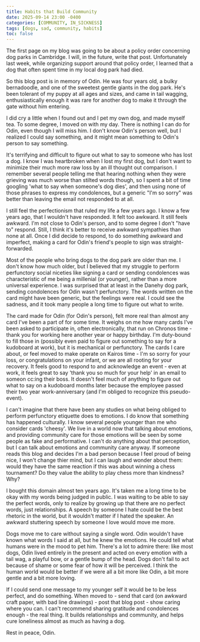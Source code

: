 ```yaml
---
title: Habits that Build Community
date: 2025-09-14 23:00 -0400
categories: [COMMUNITY, IN_SICKNESS]
tags: [dogs, sad, community, habits]
toc: false
---
```


The first page on my blog was going to be about a policy order
concerning dog parks in Cambridge.  I will, in the future, write that
post.  Unfortunately last week, while organizing support around that
policy order, I learned that a dog that often spent time in my local
dog park had died.

So this blog post is in memory of Odin.  He was four years old, a
bulky bernadoodle, and one of the sweetest gentle giants in the dog
park.  He's been tolerant of my puppy at all ages and sizes, and came
in tail wagging, enthusiastically enough it was rare for another dog
to make it through the gate without him entering.

I did cry a little when I found out and I pet my own dog, and made
myself tea.  To some degree, I moved on with my day.  There is nothing
I can do for Odin, even though I will miss him.  I don't know Odin's
person well, but I realized I could say something, and it might mean
something to Odin's person to say something.

It's terrifying and difficult to figure out what to say to someone who
has lost a dog.  I know I was heartbroken when I lost my first dog,
but I don't want to minimize their much more raw loss by an ill
thought out comparison.  I remember several people telling me that
hearing nothing when they were grieving was much worse than stilted
words though, so I spent a bit of time googling 'what to say when
someone's dog dies', and then using none of those phrases to express
my condolences, but a generic "I'm so sorry" was better than leaving
the email not responded to at all.

I still feel the perfectionism that ruled my life a few years ago.  I
know a few years ago, that I wouldn't have responded.  It felt too
awkward.  It still feels awkward.  I'm not close to Odin's person, and
to some degree I don't "have to" respond.  Still, I think it's better
to receive awkward sympathies than none at all.  Once I did decide to
respond, to do something awkward and imperfect, making a card for
Odin's friend's people to sign was straight-forwarded.

Most of the people who bring dogs to the dog park are older than me.
I don't know how much older, but I believed that my struggle to
perform perfunctory social niceties like signing a card or sending
condolences was characteristic of me being a millenial (or younger),
rather than a more universal experience.  I was surprised that at
least in the Danehy dog park, sending condolences for Odin wasn't
perfunctory.  The words written on the card might have been generic,
but the feelings were real.  I could see the sadness, and it took many
people a long time to figure out what to write.

The card made for Odin (for Odin's person), felt more real than almost
any card I've been a part of for some time.  It weighs on me how many
cards I've been asked to participate in, often electronically, that
run on Chronos time - thank you for working here another year or happy
birthday.  I'm duty-bound to fill those in (possibly even paid to
figure out something to say for a kudoboard at work), but it is
mechanical or perfunctory.  The cards I care about, or feel moved to
make operate on Kairos time - I'm so sorry for your loss, or
congratulations on your infant, or we are all rooting for your
recovery.  It feels good to respond to and acknowledge an event - even
at work, it feels great to say 'thank you so much for your help' in an
email to someon cc:ing their boss.  It doesn't feel much of anything
to figure out what to say on a kudoboard months later because the
employee passed their two year work-anniversary (and I'm obliged to
recognize this pseudo-event).

I can't imagine that there have been any studies on what being obliged
to perform perfunctory etiquette does to emotions.  I do know that
something has happened culturally.  I know several people younger than
me who consider cards 'cheesy'.  We live in a world now that talking
about emotions, and providing community care for those emotions will
be seen by some people as fake and performative.  I can't do anything
about that perception, but I can talk about emotions and community
care anyway.  If someone reads this blog and decides I'm a bad person
because I feel proud of being nice, I won't change thier mind, but I
can laugh and wonder about them: would they have the same reaction if
this was about winning a chess tournament?  Do they value the ability
to play chess more than kindness?  Why?

I bought this domain almost ten years ago.  It's taken me a long time
to be okay with my words being judged in public.  I was waiting to be
able to say the perfect words, only to realize by growing up that
there are no perfect words, just relationships.  A speech by someone I
hate could be the best rhetoric in the world, but it wouldn't matter
if I hated the speaker.  An awkward stuttering speech by someone I
love would move me more.

Dogs move me to care without saying a single word.  Odin wouldn't have
known what words I said at all, but he knew the emotions.  He could
tell what humans were in the mood to pet him.  There's a lot to admire
there: like most dogs, Odin lived entirely in the present and acted on
every emotion with a tail wag, a playful bow, or a gentle bump of the
head.  Dogs don't fail to act because of shame or some fear of how it
will be perceived.  I think the human world would be better if we were
all a bit more like Odin, a bit more gentle and a bit more loving.

If I could send one message to my younger self it would be to be less
perfect, and do something.  When moved to - send that card (on awkward
craft paper, with bad line drawings) - post that blog post - show
caring where you can.  I can't recommend sharing gratitude and
condolences enough - the real thing.  It builds relationships and
community, and helps cure loneliness almost as much as having a dog.

Rest in peace, Odin.